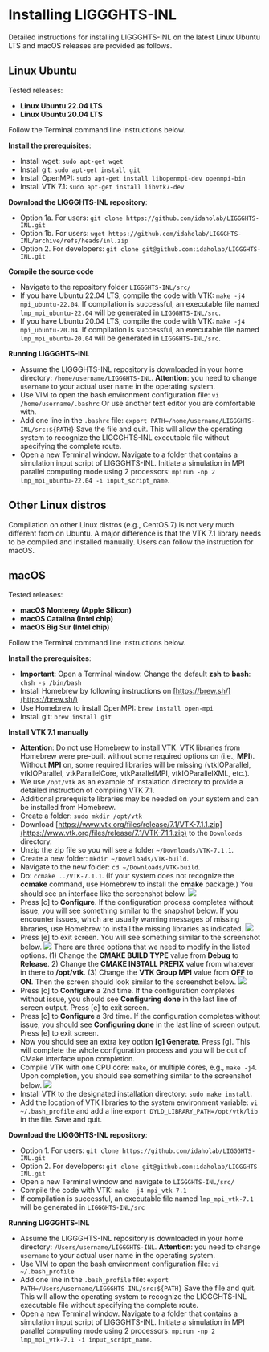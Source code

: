 # Installing LIGGGHTS-INL

Detailed instructions for installing LIGGGHTS-INL on the latest Linux Ubuntu LTS and macOS releases are provided as follows.

## Linux Ubuntu

Tested releases:

* **Linux Ubuntu 22.04 LTS**
* **Linux Ubuntu 20.04 LTS**

<!-- Starting from this release, the installation requires more preparation steps, as the use of the default GCC and G++ (version 11) in this release would result in compilation errors. We recommend using GCC and G++ (version 9). Detailed command line instructions are provided below.-->

<!-- **Install GCC and G++ (version 9) compilers and make the default version as 9** -->

<!-- * Install gcc-9: `sudo apt-get install gcc-9` -->
<!-- * Install g++-9: `sudo apt-get install g++-9` -->

<!-- Use the update-alternatives tool to create a list of multiple GCC and G++ compiler alternatives -->

<!-- * `sudo update-alternatives --install /usr/bin/gcc gcc /usr/bin/gcc-9 9` -->
<!-- * `sudo update-alternatives --install /usr/bin/g++ g++ /usr/bin/g++-9 9` -->
<!-- * `sudo update-alternatives --install /usr/bin/gcc gcc /usr/bin/gcc-11 11` -->
<!-- * `sudo update-alternatives --install /usr/bin/g++ g++ /usr/bin/g++-11 11` -->

<!-- Check the available C compilers list and select desired version by entering relevant selection number. -->

<!-- * Enter the command: `sudo update-alternatives --config gcc` -->

<!-- >		There are 2 choices for the alternative gcc (providing /usr/bin/gcc). -->
<!-- > -->
<!--  >		Selection	Path			Priority	Status -->
<!-- > -->
<!-- > -->	
<!-- ------------------------------------------------------------ -->
<!-- > -->
<!-- > 		  0		/usr/bin/gcc-11		11		auto mode -->
<!-- > -->
<!-- >		  1		/usr/bin/gcc-11		11		manual mode -->
<!-- > -->
<!-- >		* 2		/usr/bin/gcc-9		9		manual mode -->
<!-- > -->
<!-- >		Press <enter> to keep the current choice[*], or type selection number: -->

<!-- * In the example above, you should enter "2" -->

<!-- Check the version of the C compiler: `gcc --version`. We only show the first line of the output. -->

<!-- > gcc (Ubuntu 9.4.0-5ubuntu1) 9.4.0 -->

<!-- Check the available C++ compilers list and select desired version by entering relevant selection number. -->

<!-- * Enter the command: `sudo update-alternatives --config g++` -->

<!-- >		There are 2 choices for the alternative g++ (providing /usr/bin/g++). -->
<!-- > -->
<!-- >		Selection	Path			Priority	Status -->
<!-- > -->
<!-- > ------------------------------------------------------------ -->
<!-- > -->
<!-- > 		  0		/usr/bin/g++-11		11		auto mode -->
<!-- > -->
<!-- >		  1		/usr/bin/g++-11		11		manual mode -->
<!-- > -->
<!-- >		* 2		/usr/bin/g++-9		9		manual mode -->
<!-- > -->
<!-- >		Press <enter> to keep the current choice[*], or type selection number: -->

<!-- * In the example above, you should enter "2" -->

<!-- Check the version of the C++ compiler: `g++ --version`. We only show the first line of the output. -->

<!-- > g++ (Ubuntu 9.4.0-5ubuntu1) 9.4.0 -->

Follow the Terminal command line instructions below.

**Install the prerequisites**:

* Install wget: `sudo apt-get wget`
* Install git: `sudo apt-get install git`
* Install OpenMPI: `sudo apt-get install libopenmpi-dev openmpi-bin`
* Install VTK 7.1: `sudo apt-get install libvtk7-dev`

**Download the LIGGGHTS-INL repository**:

* Option 1a. For users: `git clone https://github.com/idaholab/LIGGGHTS-INL.git`
* Option 1b. For users: `wget https://github.com/idaholab/LIGGGHTS-INL/archive/refs/heads/inl.zip`
* Option 2. For developers: `git clone git@github.com:idaholab/LIGGGHTS-INL.git`

**Compile the source code**

* Navigate to the repository folder `LIGGGHTS-INL/src/`
* If you have Ubuntu 22.04 LTS, compile the code with VTK: `make -j4 mpi_ubuntu-22.04`. If compilation is successful, an executable file named `lmp_mpi_ubuntu-22.04` will be generated in `LIGGGHTS-INL/src`.
* If you have Ubuntu 20.04 LTS, compile the code with VTK: `make -j4 mpi_ubuntu-20.04`. If compilation is successful, an executable file named `lmp_mpi_ubuntu-20.04` will be generated in `LIGGGHTS-INL/src`.

**Running LIGGGHTS-INL**

* Assume the LIGGGHTS-INL repository is downloaded in your home directory: `/home/username/LIGGGHTS-INL`. **Attention**: you need to change `username` to your actual user name in the operating system.
* Use VIM to open the bash environment configuration file: `vi /home/username/.bashrc` Or use another text editor you are comfortable with.
* Add one line in the `.bashrc` file: `export PATH=/home/username/LIGGGHTS-INL/src:${PATH}` Save the file and quit. This will allow the operating system to recognize the LIGGGHTS-INL executable file without specifying the complete route.
* Open a new Terminal window. Navigate to a folder that contains a simulation input script of LIGGGHTS-INL. Initiate a simulation in MPI parallel computing mode using 2 processors: `mpirun -np 2 lmp_mpi_ubuntu-22.04 -i input_script_name`.

## Other Linux distros

Compilation on other Linux distros (e.g., CentOS 7) is not very much different from on Ubuntu. A major difference is that the VTK 7.1 library needs to be compiled and installed manually. Users can follow the instruction for macOS.

## macOS

Tested releases:
* **macOS Monterey (Apple Silicon)**
* **macOS Catalina (Intel chip)**
* **macOS Big Sur (Intel chip)**

Follow the Terminal command line instructions below.

**Install the prerequisites**:

* **Important**: Open a Terminal window. Change the default **zsh** to **bash**: `chsh -s /bin/bash`
* Install Homebrew by following instructions on [https://brew.sh/](https://brew.sh/)
* Use Homebrew to install OpenMPI: `brew install open-mpi`
* Install git: `brew install git`

**Install VTK 7.1 manually**

* **Attention**: Do not use Homebrew to install VTK. VTK libraries from Homebrew were pre-built without some required options on (i.e., **MPI**). Without **MPI** on, some required libraries will be missing (vtkIOParallel, vtkIOParallel, vtkParallelCore, vtkParallelMPI, vtkIOParallelXML, etc.).
* We use `/opt/vtk` as an example of instalation directory to provide a detailed instruction of compiling VTK 7.1.
* Additional prerequisite libraries may be needed on your system and can be installed from Homebrew.
* Create a folder: `sudo mkdir /opt/vtk`
* Download [https://www.vtk.org/files/release/7.1/VTK-7.1.1.zip](https://www.vtk.org/files/release/7.1/VTK-7.1.1.zip) to the `Downloads` directory.
* Unzip the zip file so you will see a folder `~/Downloads/VTK-7.1.1`.
* Create a new folder: `mkdir ~/Downloads/VTK-build`.
* Navigate to the new folder: `cd ~/Downloads/VTK-build`.
* Do: `ccmake ../VTK-7.1.1`. (If your system does not recognize the **ccmake** command, use Homebrew to install the **cmake** package.) You should see an interface like the screenshot below. <img src="../figs/vtk/fig_cmake_1.png">
* Press [c] to **Configure**. If the configuration process completes without issue, you will see something similar to the snapshot below. If you encounter issues, which are usually warning messages of missing libraries, use Homebrew to install the missing libraries as indicated. <img src="../figs/vtk/fig_cmake_2.png">
* Press [e] to exit screen. You will see something similar to the screenshot below.  <img src="../figs/vtk/fig_cmake_3.png"> There are three options that we need to modify in the listed options. (1) Change the **CMAKE BUILD TYPE** value from **Debug** to **Release**. 2) Change the **CMAKE INSTALL PREFIX** value from whatever in there to **/opt/vtk**. (3) Change the **VTK Group MPI** value from **OFF** to **ON**. Then the screen should look similar to the screenshot below. <img src="../figs/vtk/fig_cmake_4.png">
* Press [c] to **Configure** a 2nd time. If the configuration completes without issue, you should see **Configuring done** in the last line of screen output. Press [e] to exit screen.
* Press [c] to **Configure** a 3rd time. If the configuration completes without issue, you should see **Configuring done** in the last line of screen output. Press [e] to exit screen.
* Now you should see an extra key option **[g] Generate**. Press [g]. This will complete the whole configuration process and you will be out of CMake interface upon completion.
* Compile VTK with one CPU core: `make`, or multiple cores, e.g., `make -j4`. Upon completion, you should see something similar to the screenshot below. <img src="../figs/vtk/fig_make.png">
* Install VTK to the designated installation directory: `sudo make install`.
* Add the location of VTK libraries to the system environment variable: `vi ~/.bash_profile` and add a line `export DYLD_LIBRARY_PATH=/opt/vtk/lib` in the file. Save and quit.

**Download the LIGGGHTS-INL repository**:

* Option 1. For users: `git clone https://github.com/idaholab/LIGGGHTS-INL.git`
* Option 2. For developers: `git clone git@github.com:idaholab/LIGGGHTS-INL.git`
* Open a new Terminal window and navigate to `LIGGGHTS-INL/src/`
* Compile the code with VTK: `make -j4 mpi_vtk-7.1`
* If compilation is successful, an executable file named `lmp_mpi_vtk-7.1` will be generated in `LIGGGHTS-INL/src`

**Running LIGGGHTS-INL**

* Assume the LIGGGHTS-INL repository is downloaded in your home directory: `/Users/username/LIGGGHTS-INL`. **Attention**: you need to change `username` to your actual user name in the operating system.
* Use VIM to open the bash environment configuration file: `vi ~/.bash_profile`
* Add one line in the `.bash_profile` file: `export PATH=/Users/username/LIGGGHTS-INL/src:${PATH}` Save the file and quit. This will allow the operating system to recognize the LIGGGHTS-INL executable file without specifying the complete route.
* Open a new Terminal window. Navigate to a folder that contains a simulation input script of LIGGGHTS-INL. Initiate a simulation in MPI parallel computing mode using 2 processors: `mpirun -np 2 lmp_mpi_vtk-7.1 -i input_script_name`.

